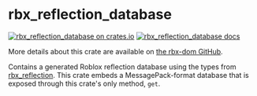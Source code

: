 # rbx_reflection_database
[![rbx_reflection_database on crates.io](https://img.shields.io/crates/v/rbx_reflection_database.svg)](https://crates.io/crates/rbx_reflection_database)
[![rbx_reflection_database docs](https://img.shields.io/badge/docs-docs.rs-orange.svg)](https://docs.rs/rbx_reflection_database)

More details about this crate are available on [the rbx-dom GitHub](https://github.com/rojo-rbx/rbx-dom#readme).

Contains a generated Roblox reflection database using the types from [rbx_reflection](https://crates.io/crates/rbx_reflection). This crate embeds a MessagePack-format database that is exposed through this crate's only method, `get`.
